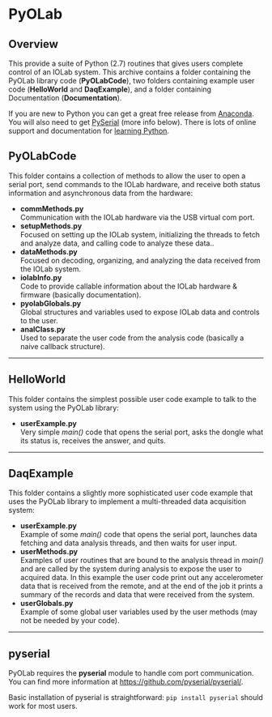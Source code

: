 # PyOLab 

## Overview

This provide a suite of Python (2.7) routines that gives users complete control of an IOLab system. This archive contains a folder containing the PyOLab library code (__PyOLabCode__), two folders containing example user code (__HelloWorld__ and __DaqExample__), and a folder containing Documentation (__Documentation__). 

If you are new to Python you can get a great free release from [Anaconda](https://www.continuum.io/downloads). You will also need to get [PySerial](http://pyserial.readthedocs.io/en/latest/) (more info below). There is lots of online support and documentation for [learning Python](https://www.python.org/about/gettingstarted/). 

## PyOLabCode 

This folder contains a collection of methods to allow the user to open a serial port, send commands to the IOLab hardware, and receive both status information and asynchronous data from the hardware:

* __commMethods.py__  
Communication with the IOLab hardware via the USB virtual com port. 
* __setupMethods.py__  
Focused on setting up the IOLab system, initializing the 
threads to fetch and analyze data, and calling code to analyze these data..
* __dataMethods.py__  
Focused on decoding, organizing, and analyzing the data received from the IOLab system.
* __iolabInfo.py__  
Code to provide callable information about the IOLab hardware & firmware (basically documentation). 
* __pyolabGlobals.py__  
Global structures and variables used to expose IOLab data and controls to the user. 
* __analClass.py__  
Used to separate the user code from the analysis code (basically a naive callback structure).

---

## HelloWorld 

This folder contains the simplest possible user code example to talk to the system using the 
PyOLab library:

* __userExample.py__  
Very simple _main()_ code that opens the serial port, asks the 
dongle what its status is, receives the answer, and quits.

---

## DaqExample 

This folder contains a slightly more sophisticated user code example that uses the PyOLab 
library to implement a multi-threaded data acquisition system:

* __userExample.py__  
Example of some _main()_ code that opens the serial port, launches data fetching and data analysis threads, 
and then waits for user input.
* __userMethods.py__  
Examples of user routines that are bound to the analysis thread in _main()_ and are called by the system during 
analysis to expose the user to acquired data. In this example the user code print out any accelerometer data that 
is received from the remote, and at the end of the job it prints a summary of the records and data that were received from the system.   
* __userGlobals.py__  
Example of some global user variables used by the user methods (may not be needed by your code). 

---

## pyserial
PyOLab requires the __pyserial__ module to handle com port communication. You can find more information at https://github.com/pyserial/pyserial/. 

Basic installation of pyserial is straightforward: `pip install pyserial` should work for most users.

